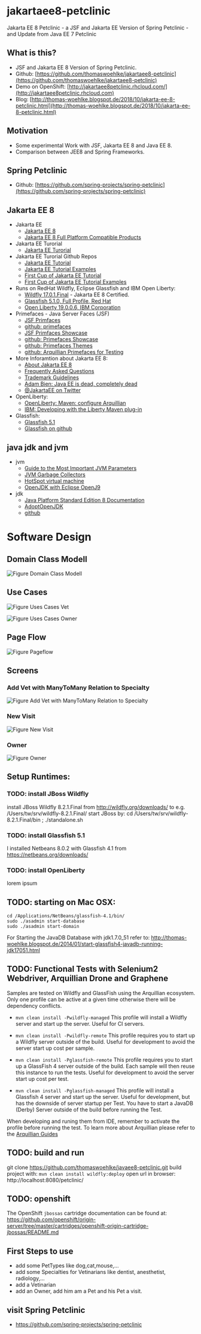 # jakartaee8-petclinic
Jakarta EE 8 Petclinic -  a JSF and Jakarta EE Version of Spring Petclinic -  and Update from Java EE 7 Petclinic

## What is this?
* JSF and Jakarta EE 8 Version of Spring Petclinic.
* Github: [https://github.com/thomaswoehlke/jakartaee8-petclinic](https://github.com/thomaswoehlke/jakartaee8-petclinic)
* Demo on OpenShift: [http://jakartaee8petclinic.rhcloud.com/](http://jakartaee8petclinic.rhcloud.com)
* Blog: [http://thomas-woehlke.blogspot.de/2018/10/jakarta-ee-8-petclinic.html](http://thomas-woehlke.blogspot.de/2018/10/jakarta-ee-8-petclinic.html)

## Motivation
* Some experimental Work with JSF, Jakarta EE 8 and Java EE 8. 
* Comparison between JEE8 and Spring Frameworks.

## Spring Petclinic
* Github: [https://github.com/spring-projects/spring-petclinic](https://github.com/spring-projects/spring-petclinic)

## Jakarta EE 8
* Jakarta EE
    * [Jakarta EE 8](https://jakarta.ee/release/)
    * [Jakarta EE 8 Full Platform Compatible Products](https://jakarta.ee/compatibility/)
* Jakarta EE Turorial
    * [Jakarta EE Turorial](https://javaee.github.io/tutorial/toc.html)
* Jakarta EE Turorial Github Repos
    * [Jakarta EE Tutorial](https://github.com/eclipse-ee4j/jakartaee-tutorial)
    * [Jakarta EE Tutorial Examples](https://github.com/eclipse-ee4j/jakartaee-tutorial-examples)
    * [First Cup of Jakarta EE Tutorial](https://github.com/eclipse-ee4j/jakartaee-firstcup)
    * [First Cup of Jakarta EE Tutorial Examples](https://github.com/eclipse-ee4j/jakartaee-firstcup-examples) 
* Runs on RedHat Wildfly, Eclipse Glassfish and IBM Open Liberty:
    * [Wildfly 17.0.1.Final](https://wildfly.org/downloads/) - Jakarta EE 8 Certified.
    * [Glassfish 5.1.0, Full Profile, Red Hat](https://www.eclipse.org/downloads/download.php?file=/glassfish/glassfish-5.1.0.zip)
    * [Open Liberty 19.0.0.6, IBM Corporation](https://openliberty.io/downloads/)
* Primefaces - Java Server Faces (JSF)
    * [JSF Primfaces](https://www.primefaces.org/) 
    * [github: primefaces](https://github.com/primefaces/primefaces)
    * [JSF Primfaces Showcase](https://www.primefaces.org/showcase/)  
    * [github: Primefaces Showcase](https://github.com/primefaces/showcase-facelift)
    * [github: Primefaces Themes](https://github.com/primefaces/themes)
    * [github: Arquillian Primefaces for Testing](https://github.com/omnifaces/arquillian-primefaces)
* More Inforamtion about Jakarta EE 8:
    * [About Jakarta EE 8](https://jakarta.ee/about/)
    * [Frequently Asked Questions](https://jakarta.ee/about/faq/)
    * [Trademark Guidelines](https://jakarta.ee/legal/trademark_guidelines/)
    * [Adam Bien: Java EE is dead, completely dead](http://adambien.blog/roller/abien/entry/java_ee_is_dead_completely)
    * [@JakartaEE on Twitter](https://twitter.com/JakartaEE)
* OpenLiberty:
    * [OpenLiberty: Maven: configure Arquillian](https://github.com/OpenLiberty/ci.maven/blob/master/docs/configure-arquillian.md#configure-arquillian)
    * [IBM: Developing with the Liberty Maven plug-in](https://www.ibm.com/support/knowledgecenter/en/SSHR6W/com.ibm.websphere.wdt.doc/topics/rapiddev.html)
* Glassfish:
    * [Glassfish 5.1](https://eclipse-ee4j.github.io/glassfish/)
    * [Glassfish on github](https://github.com/eclipse-ee4j/glassfish)

## java jdk and jvm
* jvm
    * [Guide to the Most Important JVM Parameters](https://www.baeldung.com/jvm-parameters)
    * [JVM Garbage Collectors](https://www.baeldung.com/jvm-garbage-collectors)
    * [HotSpot virtual machine](https://openjdk.java.net/groups/hotspot)
    * [OpenJDK with Eclipse OpenJ9](https://www.eclipse.org/openj9/)
* jdk
    * [Java Platform Standard Edition 8 Documentation](https://docs.oracle.com/javase/8/docs/)
    * [AdoptOpenJDK](https://adoptopenjdk.net/)
    * [github](https://github.com/AdoptOpenJDK)


# Software Design

## Domain Class Modell

![Figure Domain Class Modell](etc/images/DomainClassModell.jpg)

## Use Cases

![Figure Uses Cases Vet](etc/images/UseCases.jpg)

![Figure Uses Cases Owner](etc/images/UseCasesOwner.jpg)

## Page Flow

![Figure Pageflow](etc/images/Pageflow.jpg)

## Screens

### Add Vet with ManyToMany Relation to Specialty

![Figure Add Vet with ManyToMany Relation to Specialty](etc/images/screenAddVet.png)

### New Visit

![Figure New Visit](etc/images/screenNewVisit.png])

### Owner

![Figure Owner](etc/images/screenOwner.png)

## Setup Runtimes:

### TODO: install JBoss Wildfly
install JBoss Wildfly 8.2.1.Final from http://wildfly.org/downloads/ to e.g. /Users/tw/srv/wildfly-8.2.1.Final/
start JBoss by: cd /Users/tw/srv/wildfly-8.2.1.Final/bin ; ./standalone.sh

### TODO: install Glassfish 5.1
I installed Netbeans 8.0.2 with Glassfish 4.1 from https://netbeans.org/downloads/

### TODO: install OpenLiberty
lorem ipsum

## TODO: starting on Mac OSX:

    cd /Applications/NetBeans/glassfish-4.1/bin/
    sudo ./asadmin start-database
    sudo ./asadmin start-domain

For Starting the JavaDB Database with jdk1.7.0_51 refer to: http://thomas-woehlke.blogspot.de/2014/01/start-glassfish4-javadb-running-jdk17051.html

## TODO: Functional Tests with Selenium2 Webdriver, Arquillian Drone and Graphene ##
Samples are tested on Wildfly and GlassFish using the Arquillian ecosystem.
Only one profile can be active at a given time otherwise there will be dependency conflicts.

* ``mvn clean install -Pwildfly-managed``
    This profile  will install a Wildfly server and start up the server.
    Useful for CI servers.

* ``mvn clean install -Pwildfly-remote``
    This profile requires you to start up a Wildfly server outside of the build.
    Useful for development to avoid the server start up cost per sample.

* ``mvn clean install -Pglassfish-remote``
    This profile requires you to start up a GlassFish 4 server outside of the build. Each sample will then
    reuse this instance to run the tests.
    Useful for development to avoid the server start up cost per test.


* ``mvn clean install -Pglassfish-managed``
    This profile  will install a Glassfish 4 server and start up the server.
    Useful for development, but has the downside of server startup per Test.
    You have to start a JavaDB (Derby) Server outside of the build before running the Test.

When developing and runing them from IDE, remember to activate the profile before running the test.
To learn more about Arquillian please refer to the [Arquillian Guides](http://arquillian.org/guides/)

## TODO: build and run ##
git clone https://github.com/thomaswoehlke/javaee8-petclinic.git
build project with: ``mvn clean install wildfly:deploy``
open url in browser: http://localhost:8080/petclinic/

## TODO: openshift ##
The OpenShift `jbossas` cartridge documentation can be found at:
https://github.com/openshift/origin-server/tree/master/cartridges/openshift-origin-cartridge-jbossas/README.md

## First Steps to use ##

* add some PetTypes like dog,cat,mouse,...
* add some Specialties for Vetinarians like dentist, anesthetist, radiology,...
* add a Vetinarian
* add an Owner, add him am a Pet and his Pet a visit.

## visit Spring Petclinic ##
* https://github.com/spring-projects/spring-petclinic

